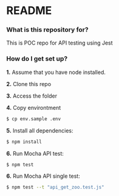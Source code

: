 # README #

### What is this repository for? ###

This is POC repo for API testing using Jest

### How do I get set up? ###

**1.** Assume that you have node installed.

**2.** Clone this repo

**3.** Access the folder

**4.** Copy environtment
```sh
$ cp env.sample .env
```

**5.** Install all dependencies:
```sh
$ npm install
```

**6.** Run Mocha API test:
```sh
$ npm test
```
**6.** Run Mocha API single test:
```sh
$ npm test --t "api_get_zoo.test.js"
```

